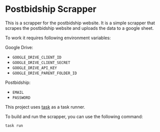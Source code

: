 # Postbidship Scrapper

This is a scrapper for the postbidship website. It is a simple scrapper that scrapes the postbidship website and uploads the data to a google sheet.

To work it requires following environment variables:

Google Drive:

- `GOOGLE_DRIVE_CLIENT_ID`
- `GOOGLE_DRIVE_CLIENT_SECRET`
- `GOOGLE_DRIVE_API_KEY`
- `GOOGLE_DRIVE_PARENT_FOLDER_ID`

Postbidship:

- `EMAIL`
- `PASSWORD`

This project uses [task](https://taskfile.dev) as a task runner.

To build and run the scrapper, you can use the following command:

```bash
task run
```
